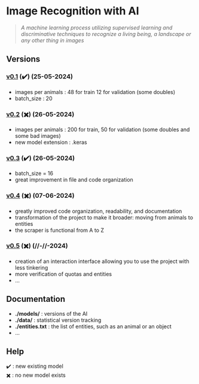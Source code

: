 # Image Recognition with AI
> *A machine learning process utilizing supervised learning and discriminative techniques to recognize a living being, a landscape or any other thing in images*

## Versions

### <ins>v0.1</ins> (✔️) (25-05-2024)
- images per animals : 48 for train 12 for validation (some doubles)
- batch_size : 20

### <ins>v0.2</ins> (✖️) (26-05-2024)
- images per animals : 200 for train, 50 for validation (some doubles and some bad images)
- new model extension : .keras

### <ins>v0.3</ins> (✔️) (26-05-2024)
- batch_size = 16
- great improvement in file and code organization

### <ins>v0.4</ins> (✖️) (07-06-2024)
- greatly improved code organization, readability, and documentation
- transformation of the project to make it broader: moving from animals to entities
- the scraper is functional from A to Z

### <ins>v0.5</ins> (✖️) (//-//-2024)
- creation of an interaction interface allowing you to use the project with less tinkering
- more verification of quotas and entities
- ...

## Documentation

- **./models/** : versions of the AI
- **./data/** : statistical version tracking
- **./entities.txt** : the list of entities, such as an animal or an object
- ...

## Help

✔️ : new existing model\
✖️ : no new model exists